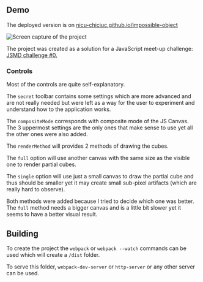 ## Demo
The deployed version is on [nicu-chiciuc.github.io/impossible-object](https://nicu-chiciuc.github.io/impossible-object/)

![Screen capture of the project ](https://raw.githubusercontent.com/nicu-chiciuc/impossible-object/master/demo/demo.gif)

The project was created as a solution for a JavaScript meet-up challenge: [JSMD challenge #0.](https://github.com/JSMD/challenges/blob/master/challenge%20%230/README.md)

### Controls
Most of the controls are quite self-explanatory.

The `secret` toolbar contains some settings which are more advanced and are not really needed but were left as a way for the user to experiment and understand how to the application works.

The `compositeMode` corresponds with composite mode of the JS Canvas. The 3 uppermost settings are the only ones that make sense to use yet all the other ones were also added.

The `renderMethod` will provides 2 methods of drawing the cubes.

The `full` option will use another canvas with the same size as the visible one to render partial cubes.

The `single` option will use just a small canvas to draw the partial cube and thus should be smaller yet it may create small sub-pixel artifacts (which are really hard to observe).

Both methods were added because I tried to decide which one was better. The `full` method needs a bigger canvas and is a little bit slower yet it seems to have a better visual result.

## Building
To create the project the `webpack` or `webpack --watch` commands can be used which will create a `/dist` folder.

To serve this folder, `webpack-dev-server` or `http-server` or any other server can be used.
